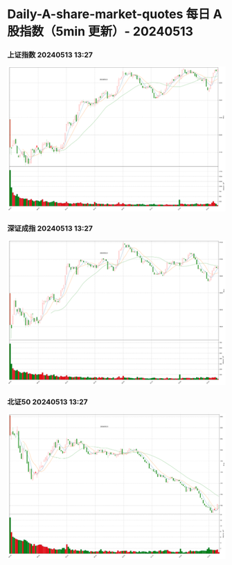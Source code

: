 
# Daily-A-share-market-quotes 每日 A 股指数（5min 更新）- 20240513

### 上证指数 20240513 13:27
![](./fig/2024/5/20240513-sh000001.png)

### 深证成指 20240513 13:27
![](./fig/2024/5/20240513-sz399001.png)

### 北证50 20240513 13:27
![](./fig/2024/5/20240513-bj899050.png)
